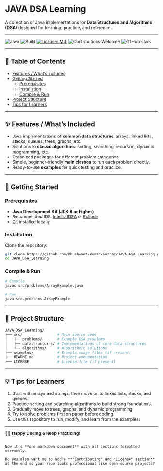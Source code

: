 # JAVA DSA Learning

A collection of Java implementations for **Data Structures and Algorithms (DSA)** designed for learning, practice, and reference.

---

![Java](https://img.shields.io/badge/Language-Java-orange)
![Build](https://img.shields.io/badge/build-passing-brightgreen)
[![License: MIT](https://img.shields.io/badge/License-MIT-blue.svg)](LICENSE)
![Contributions Welcome](https://img.shields.io/badge/contributions-welcome-brightgreen.svg)
![GitHub stars](https://img.shields.io/github/stars/Khushwant-Kumar-Suthar/JAVA_DSA_Learning?style=social)

---

## 📑 Table of Contents
- [Features / What’s Included](#-features--whats-included)
- [Getting Started](#-getting-started)
  - [Prerequisites](#prerequisites)
  - [Installation](#installation)
  - [Compile & Run](#compile--run)
- [Project Structure](#project-structure)
- [Tips for Learners](#-tips-for-learners)

---

## ✨ Features / What’s Included
- Java implementations of **common data structures**: arrays, linked lists, stacks, queues, trees, graphs, etc.
- Solutions to **classic algorithms**: sorting, searching, recursion, dynamic programming, etc.
- Organized packages for different problem categories.
- Simple, beginner-friendly **main classes** to run each problem directly.
- Ready-to-use **examples** for quick testing and practice.

---

## 🚀 Getting Started

### Prerequisites
- **Java Development Kit (JDK 8 or higher)**
- Recommended IDE: [IntelliJ IDEA](https://www.jetbrains.com/idea/) or [Eclipse](https://www.eclipse.org/)
- [Git](https://git-scm.com/downloads) installed locally

### Installation
Clone the repository:
```bash
git clone https://github.com/Khushwant-Kumar-Suthar/JAVA_DSA_Learning.git
cd JAVA_DSA_Learning
````

### Compile & Run

```bash
# Compile
javac src/problems/ArrayExample.java

# Run
java src.problems.ArrayExample
```

---

## 📂 Project Structure

```bash
JAVA_DSA_Learning/
├── src/                # Main source code
│   ├── problems/       # Example DSA problems
│   ├── datastructures/ # Implementations of core data structures
│   └── algorithms/     # Algorithmic solutions
├── examples/           # Example usage files (if present)
├── README.md           # Project documentation
└── LICENSE             # License file (if present)
```

---

## 💡 Tips for Learners

1. Start with arrays and strings, then move on to linked lists, stacks, and queues.
2. Practice sorting and searching algorithms to build strong foundations.
3. Gradually move to trees, graphs, and dynamic programming.
4. Try to solve problems first on paper before coding.
5. Use this repository to run, modify, and learn from the examples.

---

👨‍💻 **Happy Coding & Keep Practicing!**

```

Now it’s **one markdown document** with all sections formatted correctly.  

Do you also want me to add a **"Contributing" and "License" section** at the end so your repo looks professional like open-source projects?
```
